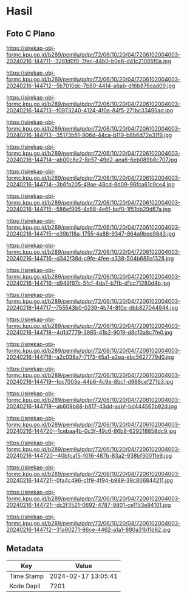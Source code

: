 # Hasil

## Foto C Plano

https://sirekap-obj-formc.kpu.go.id/b289/pemilu/pdpr/72/06/10/20/04/7206102004003-20240216-144711--3281d0f0-3fac-44b0-b0e6-d41c21085f0a.jpg

https://sirekap-obj-formc.kpu.go.id/b289/pemilu/pdpr/72/06/10/20/04/7206102004003-20240216-144712--5b7010dc-7b80-4414-a6ab-d16b876ead09.jpg

https://sirekap-obj-formc.kpu.go.id/b289/pemilu/pdpr/72/06/10/20/04/7206102004003-20240216-144713--f0973240-4124-4f0a-84f5-271bc33495ad.jpg

https://sirekap-obj-formc.kpu.go.id/b289/pemilu/pdpr/72/06/10/20/04/7206102004003-20240216-144713--35173b51-906d-44ca-b119-b8b6d72e31f9.jpg

https://sirekap-obj-formc.kpu.go.id/b289/pemilu/pdpr/72/06/10/20/04/7206102004003-20240216-144714--ab00c8e2-8e57-49d2-aea6-6eb089b8c707.jpg

https://sirekap-obj-formc.kpu.go.id/b289/pemilu/pdpr/72/06/10/20/04/7206102004003-20240216-144714--3b6fa205-49ae-48cd-8d09-96fca61c9ce4.jpg

https://sirekap-obj-formc.kpu.go.id/b289/pemilu/pdpr/72/06/10/20/04/7206102004003-20240216-144715--586ef995-4a58-4e6f-bef0-1f51bb29d67a.jpg

https://sirekap-obj-formc.kpu.go.id/b289/pemilu/pdpr/72/06/10/20/04/7206102004003-20240216-144715--e39b118a-1755-4a88-9347-864a9bee9843.jpg

https://sirekap-obj-formc.kpu.go.id/b289/pemilu/pdpr/72/06/10/20/04/7206102004003-20240216-144716--d342f38d-c9fe-4fee-a338-504b689a1328.jpg

https://sirekap-obj-formc.kpu.go.id/b289/pemilu/pdpr/72/06/10/20/04/7206102004003-20240216-144716--d949f97c-5fcf-4da7-b7fb-d1cc71280d4b.jpg

https://sirekap-obj-formc.kpu.go.id/b289/pemilu/pdpr/72/06/10/20/04/7206102004003-20240216-144717--755543b0-0239-4b74-8f0e-dbb827044944.jpg

https://sirekap-obj-formc.kpu.go.id/b289/pemilu/pdpr/72/06/10/20/04/7206102004003-20240216-144718--4d1d7779-3985-41b2-9019-d8c10a8c7fe0.jpg

https://sirekap-obj-formc.kpu.go.id/b289/pemilu/pdpr/72/06/10/20/04/7206102004003-20240216-144718--a2c038a7-7173-45a1-a2ea-ebc5627779d0.jpg

https://sirekap-obj-formc.kpu.go.id/b289/pemilu/pdpr/72/06/10/20/04/7206102004003-20240216-144719--fcc7003e-44b6-4c9e-8bcf-d988cef271b3.jpg

https://sirekap-obj-formc.kpu.go.id/b289/pemilu/pdpr/72/06/10/20/04/7206102004003-20240216-144719--ab609b88-b817-43dd-aabf-bd444565b92d.jpg

https://sirekap-obj-formc.kpu.go.id/b289/pemilu/pdpr/72/06/10/20/04/7206102004003-20240216-144720--1cebaa4b-0c3f-49c6-86b8-629218858dc9.jpg

https://sirekap-obj-formc.kpu.go.id/b289/pemilu/pdpr/72/06/10/20/04/7206102004003-20240216-144720--40bfca15-f016-487b-83a2-938bf30011e9.jpg

https://sirekap-obj-formc.kpu.go.id/b289/pemilu/pdpr/72/06/10/20/04/7206102004003-20240216-144721--0fa4c496-c1f9-4f94-b989-39c806844211.jpg

https://sirekap-obj-formc.kpu.go.id/b289/pemilu/pdpr/72/06/10/20/04/7206102004003-20240216-144721--dc2f3521-0692-4787-9801-ce1153e94101.jpg

https://sirekap-obj-formc.kpu.go.id/b289/pemilu/pdpr/72/06/10/20/04/7206102004003-20240216-144712--31a90271-86ce-4462-a1a1-880a31b11d82.jpg


## Metadata

| Key        | Value               |
| ---------- | ------------------- |
| Time Stamp | 2024-02-17 13:05:41 |
| Kode Dapil | 7201                |



